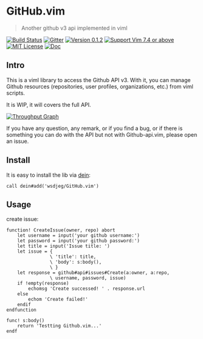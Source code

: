 # GitHub.vim
> Another github v3 api implemented in viml

[![Build Status](https://travis-ci.org/wsdjeg/GitHub.vim.svg?branch=master)](https://travis-ci.org/wsdjeg/GitHub.vim)
[![Gitter](https://badges.gitter.im/wsdjeg/GitHub.vim.svg)](https://gitter.im/wsdjeg/GitHub.vim?utm_source=badge&utm_medium=badge&utm_campaign=pr-badge)
[![Version 0.1.2](https://img.shields.io/badge/version-0.1.1-yellow.svg?style=flat-square)](https://github.com/wsdjeg/GitHub.vim/releases)
[![Support Vim 7.4 or above](https://img.shields.io/badge/support-%20Vim%207.4%20or%20above-yellowgreen.svg?style=flat-square)](https://github.com/vim/vim-win32-installer)
[![MIT License](https://img.shields.io/badge/license-MIT-blue.svg?style=flat-square)](LICENSE)
[![Doc](https://img.shields.io/badge/doc-%3Ah%20github-orange.svg?style=flat-square)](doc/github.txt)

## Intro
This is a viml library to access the Github API v3. With it, you can manage
Github resources (repositories, user profiles, organizations, etc.) from viml
scripts.

It is WIP, it will covers the full API.

[![Throughput Graph](https://graphs.waffle.io/wsdjeg/GitHub.vim/throughput.svg)](https://waffle.io/wsdjeg/GitHub.vim/metrics/throughput)

If you have any question, any remark, or if you find a bug, or if there is
something you can do with the API but not with Github-api.vim, please open an issue.

## Install

It is easy to install the lib via [dein](https://github.com/Shougo/dein.vim):

```vim
call dein#add('wsdjeg/GitHub.vim')
```

## Usage

create issue:

```viml
function! CreateIssue(owner, repo) abort
    let username = input('your github username:')
    let password = input('your github password:')
    let title = input('Issue title: ')
    let issue = {
                \ 'title': title,
                \ 'body': s:body(),
                \ }
    let response = github#api#issues#Create(a:owner, a:repo,
                \ username, password, issue)
    if !empty(response)
        echomsg 'Create successed! ' . response.url
    else
        echom 'Create failed!'
    endif
endfunction

func! s:body()
    return 'Testting Github.vim...'
endf
```

